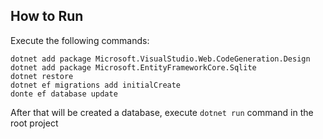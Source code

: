 ## How to Run

Execute the following commands:

```
dotnet add package Microsoft.VisualStudio.Web.CodeGeneration.Design
dotnet add package Microsoft.EntityFrameworkCore.Sqlite
dotnet restore
dotnet ef migrations add initialCreate
donte ef database update
```

After that will be created a database, execute ```dotnet run``` command in the root project